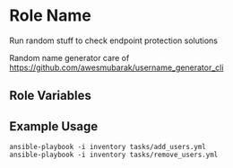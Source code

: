 Role Name
=========

Run random stuff to check endpoint protection solutions

Random name generator care of https://github.com/awesmubarak/username_generator_cli

Role Variables
--------------


Example Usage
----------------

```
ansible-playbook -i inventory tasks/add_users.yml
ansible-playbook -i inventory tasks/remove_users.yml
```
